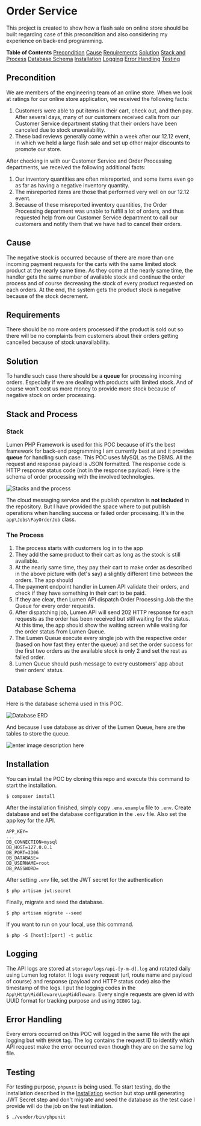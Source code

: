 # Order Service

This project is created to show how a flash sale on online store should be built regarding case of this precondition and also considering my experience on back-end programming.

**Table of Contents**
[Precondition](#precondition)
[Cause](#cause)
[Requirements](#requirements)
[Solution](#solution)
[Stack and Process](#stack-and-process)
[Database Schema](#database-schema)
[Installation](#installation)
[Logging](#logging)
[Error Handling](#error-handling)
[Testing](#testing)

## Precondition

We are members of the engineering team of an online store. When we look at ratings for our online store application, we received the following facts:

1.  Customers were able to put items in their cart, check out, and then pay. After several days, many of our customers received calls from our Customer Service department stating that their orders have been canceled due to stock unavailability.
2.  These bad reviews generally come within a week after our 12.12 event, in which we held a large flash sale and set up other major discounts to promote our store.    

After checking in with our Customer Service and Order Processing departments, we received the following additional facts:

1.  Our inventory quantities are often misreported, and some items even go as far as having a negative inventory quantity.
2.  The misreported items are those that performed very well on our 12.12 event.
3.  Because of these misreported inventory quantities, the Order Processing department was unable to fulfill a lot of orders, and thus requested help from our Customer Service department to call our customers and notify them that we have had to cancel their orders.

## Cause

The negative stock is occurred because of there are more than one incoming payment requests for the carts with the same limited stock product at the nearly same time. As they come at the nearly same time, the handler gets the same number of available stock and continue the order process and of course decreasing the stock of every product requested on each orders. At the end, the system gets the product stock is negative because of the stock decrement.

## Requirements

There should be no more orders processed if the product is sold out so there will be no complaints from customers about their orders getting cancelled because of stock unavailability.

## Solution

To handle such case there should be a **queue** for processing incoming orders. Especially if we are dealing with products with limited stock. And of course won't cost us more money to provide more stock because of negative stock on order processing.

## Stack and Process

### Stack
Lumen PHP Framework is used for this POC because of it's the best framework for back-end programming I am currently best at and it provides **queue** for handling such case. This POC uses MySQL as the DBMS. All the request and response payload is JSON formatted. The response code is HTTP response status code (not in the response payload). Here is the schema of order processing with the involved technologies.

![Stacks and the process](https://drive.google.com/uc?export=view&id=15WAhHngBTAhkUOsvEByUxQe9lQnHuQnv)

The cloud messaging service and the publish operation is **not included** in the repository. But I have provided the space where to put publish operations when handling success or failed order processing. It's in the `app\Jobs\PayOrderJob` class.

### The Process
1. The process starts with customers log in to the app
2. They add the same product to their cart as long as the stock is still available. 
3. At the nearly same time, they pay their cart to make order as described in the above picture with (let's say) a slightly different time between the orders. The app should 
4. The payment endpoint handler in Lumen API validate their orders, and check if they have something in their cart to be paid.
5. If they are clear, then Lumen API dispatch Order Processing Job the the Queue for every order requests.
6. After dispatching job, Lumen API will send 202 HTTP response for each requests as the order has been received but still waiting for the status. At this time, the app should show the waiting screen while waiting for the order status from Lumen Queue.
7. The Lumen Queue execute every single job with the respective order (based on how fast they enter the queue) and set the order success for the first two orders as the available stock is only 2 and set the rest as failed order.
8. Lumen Queue should push message to every customers' app about their orders' status. 

## Database Schema

Here is the database schema used in this POC. 

![Database ERD](https://drive.google.com/uc?export=view&id=1zIDKmEaOSm0_nMcavrDcr0ggSx_TnuiX)

And because I use database as driver of the Lumen Queue, here are the tables to store the queue.

![enter image description here](https://drive.google.com/uc?export=view&id=1VfaLkuQiNg4gy_RQiHkTnY1DKvbPHGZh)


## Installation

You can install the POC by cloning this repo and execute this command to start the installation.

```
$ composer install
```

After the installation finished, simply copy `.env.example` file to `.env`. Create database and set the database configuration in the `.env` file. Also set the app key for the API.

```
APP_KEY=
...
DB_CONNECTION=mysql
DB_HOST=127.0.0.1
DB_PORT=3306
DB_DATABASE=
DB_USERNAME=root
DB_PASSWORD=
```

After setting `.env` file, set the JWT secret for the authentication

```
$ php artisan jwt:secret
```

Finally, migrate and seed the database.

```
$ php artisan migrate --seed
```

If you want to run on your local, use this command.

```
$ php -S [host]:[port] -t public
```

## Logging

The API logs are stored at `storage/logs/api-[y-m-d].log` and rotated daily using Lumen log rotator. It logs every request (url, route name and payload of course) and response (payload and HTTP status code) also the timestamp of the logs. I put the logging codes in the `App\Http\Middleware\LogMiddleware`. Every single requests are given id with UUID format for tracking purpose and using `DEBUG` tag.

## Error Handling

Every errors occurred on this POC will logged in the same file with the api logging but with `ERROR` tag. The log contains the request ID to identify which API request make the error occurred even though they are on the same log file.

## Testing

For testing purpose, `phpunit` is being used. To start testing, do the installation described in the [Installation](#installation) section but stop until generating JWT Secret step and don't migrate and seed the database as the test case I provide will do the job on the test initiation.

```
$ ./vendor/bin/phpunit
```
